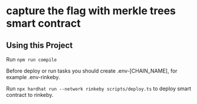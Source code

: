 # capture the flag with merkle trees smart contract 

## Using this Project

Run `npm run compile`

Before deploy or run tasks you should create .env-[CHAIN_NAME], for example .env-rinkeby.

Run `npx hardhat run --network rinkeby scripts/deploy.ts` to deploy smart contract to rinkeby.
